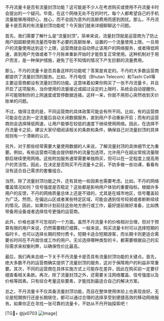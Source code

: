 不丹流量卡是否有流量封顶功能？这可能是不少人在考虑购买或使用不丹流量卡时会提出的一个疑问。毕竟，在这个网络无处不在的时代，每个人都希望自己的手机流量能够用得舒心、放心，而不会因为意外的高额费用而感到困扰。那么，不丹流量卡是否真的有流量封顶功能呢？今天我们就来详细聊聊这个问题。

首先，我们需要了解什么是“流量封顶”。简单来说，流量封顶就是运营商为了防止用户因超额使用流量而导致不必要的高额账单，设置的一个流量使用上限。一旦用户的流量使用达到这个上限，运营商就会自动停止该用户的网络服务，或者降低网速，直到用户充值或者下个月账单重新开始时才能恢复正常使用。这种机制对于用户而言，是一种保护措施，避免了在不知情的情况下产生巨额的流量费用。

那么，不丹的流量卡是否具备这样的功能呢？答案是肯定的。不丹的大多数运营商都提供了流量封顶的服务。比如，不丹电信（Bhutan Telecom）和Tashi Cell等主要运营商都设有流量封顶的功能。这意味着如果你购买了一张不丹流量卡，并且开启了这项服务，当你使用的流量接近或超过设定的上限时，系统会自动提醒你，并可能限制你的上网速度或暂停数据连接。这样一来，你就不用担心突然收到天价账单的问题。

不过，值得注意的是，不同运营商的具体政策可能会有所不同。比如，有的运营商可能会在达到一定流量后自动关闭数据服务，直到用户手动重新开启；而有的运营商则会选择降低网速，让用户能够在较低的速度下继续使用网络。因此，在选择不丹流量卡之前，建议大家仔细阅读相关的条款和条件，确保自己对流量封顶的具体规则有一个清晰的认识。

另外，对于那些经常需要大量使用数据的人来说，了解流量封顶的具体细节尤为重要。例如，有些运营商可能会提供额外的流量包选项，允许用户在超出常规流量限额后继续使用网络。这些附加服务通常需要单独购买，但可以在一定程度上提高用户的灵活性。因此，在决定是否购买不丹流量卡之前，不妨多做一些功课，看看有没有适合自己需求的套餐组合。

当然，除了流量封顶功能之外，还有其他一些因素也需要考虑。比如，不丹的网络覆盖情况如何？信号强度是否稳定？这些都是影响用户体验的重要指标。根据许多用户的反馈，不丹的网络质量总体上还是不错的，尤其是在城市地区，信号覆盖较为广泛。然而，在偏远山区或者某些特定区域，可能会遇到信号较弱或者断断续续的情况。因此，如果你计划前往这些地方旅行或工作，最好提前做好准备，比如携带备用设备或者选择信号更强的运营商。

此外，价格也是不可忽视的一个方面。虽然不丹流量卡的价格相对合理，但对于预算有限的用户来说，仍然需要精打细算。一般来说，购买流量卡时可以选择短期的临时卡，也可以选择长期的预付费卡。短期卡适合短期游客，而长期卡则更适合需要长时间在不丹居住或工作的用户。无论选择哪种类型的卡，都需要根据自己的实际需求来权衡利弊，以确保性价比最高。

最后，我们再来总结一下关于不丹流量卡是否具有流量封顶功能的关键点。首先，绝大多数不丹的运营商确实提供了流量封顶的服务，这对于保障用户的利益非常重要。其次，不同的运营商在具体实施方式上可能存在差异，因此在购买前一定要仔细查看相关条款。再次，除了流量封顶之外，还需要关注网络覆盖、信号强度以及价格等因素。只有综合考量这些要素，才能找到最适合自己的解决方案。

总之，不丹流量卡不仅具备流量封顶功能，而且在整体使用体验上也表现良好。无论是短期旅行还是长期居住，都可以通过合理的选择享受到便捷高效的移动网络服务。如果你正在寻找一张可靠的流量卡，不妨从不丹开始探索吧！

[TG💪+ @jx0703 ![Image](https://github.com/user-attachments/assets/dbca1d08-cadb-493c-b0ec-ad6f7a83f270)]